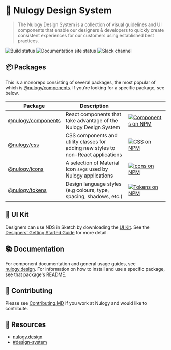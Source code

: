 # 🚚 Nulogy Design System

> The Nulogy Design System is a collection of visual guidelines and UI components that enable our designers & developers to quickly create consistent experiences for our customers using established best practices.

![Build status](https://img.shields.io/travis/com/nulogy/design-system?style=flat-square) ![Documentation site status](https://img.shields.io/netlify/6acbd77f-3248-4c04-9a44-58bc1a841f31?style=flat-square) ![Slack channel](https://img.shields.io/static/v1?label=slack&message=%23design-system&color=e01563&style=flat-square)

## 📦 Packages

This is a monorepo consisting of several packages, the most popular of which is [@nulogy/components](https://github.com/nulogy/design-system/tree/master/components). If you're looking for a specific package, see below.

| Package                                                                              | Description                                                                        |                                                                                                                                             |
| ------------------------------------------------------------------------------------ | ---------------------------------------------------------------------------------- | ------------------------------------------------------------------------------------------------------------------------------------------- |
| [@nulogy/components](https://github.com/nulogy/design-system/tree/master/components) | React components that take advantage of the Nulogy Design System                   | [![Components on NPM](https://img.shields.io/npm/v/@nulogy/components?style=flat-square)](https://www.npmjs.com/package/@nulogy/components) |
| [@nulogy/css](https://github.com/nulogy/design-system/tree/master/css)               | CSS components and utility classes for adding new styles to non-React applications | [![CSS on NPM](https://img.shields.io/npm/v/@nulogy/css?style=flat-square)](https://www.npmjs.com/package/@nulogy/css)                      |
| [@nulogy/icons](https://github.com/nulogy/design-system/tree/master/icons)           | A selection of Material Icon `svgs` used by Nulogy applications                    | [![Icons on NPM](https://img.shields.io/npm/v/@nulogy/icons?style=flat-square)](https://www.npmjs.com/package/@nulogy/icons)                |
| [@nulogy/tokens](https://github.com/nulogy/design-system/tree/master/tokens)         | Design language styles (e.g colours, type, spacing, shadows, etc.)                 | [![Tokens on NPM](https://img.shields.io/npm/v/@nulogy/tokens?style=flat-square)](https://www.npmjs.com/package/@nulogy/tokens)             |

## 🎨 UI Kit

Designers can use NDS in Sketch by downloading the [UI Kit](https://share.goabstract.com/73221fd2-6626-43c8-b95c-e4bec74741ab). See the [Designers' Getting Started Guide](https://nulogy.design/guides/designers/) for more detail.

## 📚 Documentation

For component documentation and general usage guides, see [nulogy.design](http://nulogy.design). For information on how to install and use a specific package, see that package's README.

## 🙌 Contributing

Please see [Contributing.MD](https://github.com/nulogy/design-system/blob/master/CONTRIBUTING.md) if you work at Nulogy and would like to contribute.

## 🔗 Resources

- [nulogy.design](http://nulogy.design)
- [#design-system](slack://channel?team=T024N2KKA&id=CBAFQ4X7X?)
